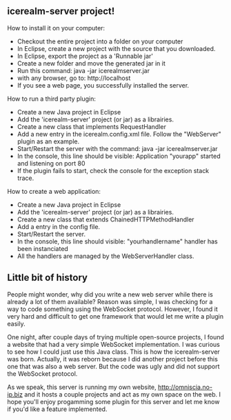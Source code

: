 icerealm-server project!
---------------------------

How to install it on your computer:
- Checkout the entire project into a folder on your computer
- In Eclipse, create a new project with the source that you downloaded.
- In Eclipse, export the project as a 'Runnable jar'
- Create a new folder and move the generated jar in it
- Run this command: java -jar icerealmserver.jar
- with any browser, go to: http://localhost
- If you see a web page, you successfully installed the server.


How to run a third party plugin:
- Create a new Java project in Eclipse
- Add the 'icerealm-server' project (or jar) as a librairies.
- Create a new class that implements RequestHandler
- Add a new entry in the icerealm.config.xml file. Follow the "WebServer" plugin as an example.
- Start/Restart the server with the command: java -jar icerealmserver.jar
- In the console, this line should be visible: Application "yourapp" started and listening on port 80
- If the plugin fails to start, check the console for the exception stack trace.


How to create a web application:
- Create a new Java project in Eclipse
- Add the 'icerealm-server' project (or jar) as a librairies.
- Create a new class that extends ChainedHTTPMethodHandler
- Add a <handler> entry in the config file.
- Start/Restart the server.
- In the console, this line should visible: "yourhandlername" handler has been instanciated
- All the handlers are managed by the WebServerHandler class.


Little bit of history
-------------------------
People might wonder, why did you write a new web server while there is already a lot of them available? Reason was simple, I was checking for a way to code something using the WebSocket protocol. However, I found it very hard and difficult to get one framework that would let me write a plugin easily. 

One night, after couple days of trying multiple open-source projects, I found a website that had a very simple WebSocket implementation. I was curious to see how I could just use this Java class. This is how the icerealm-server was born. Actually, it was reborn because I did another project before this one that was also a web server. But the code was ugly and did not support the WebSocket protocol.

As we speak, this server is running my own website, http://omniscia.no-ip.biz and it hosts a couple projects and act as my own space on the web. I hope you'll enjoy progamming some plugin for this server and let me know if you'd like a feature implemented.



